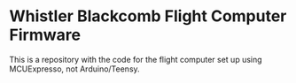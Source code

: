 # Whistler Blackcomb Flight Computer Firmware

This is a repository with the code for the flight computer set up using MCUExpresso, not Arduino/Teensy. 